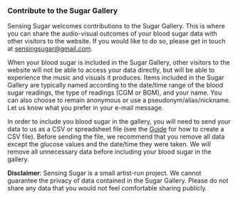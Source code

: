 ### Contribute to the Sugar Gallery

Sensing Sugar welcomes contributions to the Sugar Gallery. This is where you can share the audio-visual outcomes of your blood sugar data with other visitors to the website. If you would like to do so, please get in touch at [sensingsugar@gmail.com](mailto:sensingsugar@gmail.com).

When your blood sugar is included in the Sugar Gallery, other visitors to the website will not be able to access your data directly, but will be able to experience the music and visuals it produces. Items included in the Sugar Gallery are typically named according to the date/time range of the blood sugar readings, the type of readings (CGM or BGM), and your name. You can also choose to remain anonymous or use a pseudonym/alias/nickname. Let us know what you prefer in your e-mail message.

In order to include you blood sugar in the gallery, you will need to send your data to us as a CSV or spreadsheet file (see the [Guide](https://docs.google.com/document/d/1jB-FDJTeDryi3EqsKoduaYKC28WoE8MpHQro7-ltAkI/edit#heading=h.70v24mh7ugj) for how to create a CSV file). Before sending the file, we recommend that you remove all data except the glucose values and the date/time they were taken. We will remove all unnecessary data before including your blood sugar in the gallery.  

**Disclaimer**: Sensing  Sugar is a small artist-run project. We cannot guarantee the privacy of data contained in the Sugar Gallery. Please do not share any data that you would not feel comfortable sharing publicly.
